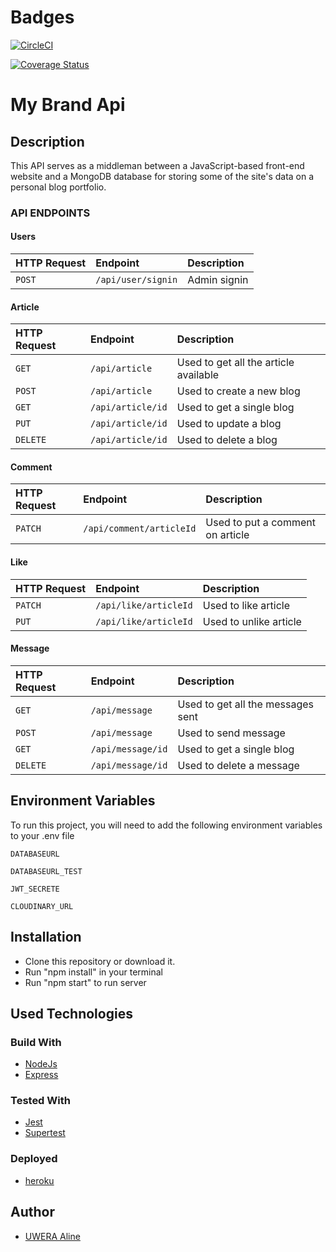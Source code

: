 # Badges

[![CircleCI](https://dl.circleci.com/status-badge/img/gh/Aline096/mybrand-api/tree/feat%2Fauthentication.svg?style=svg)](https://dl.circleci.com/status-badge/redirect/gh/Aline096/mybrand-api/tree/feat%2Fauthentication)

[![Coverage Status](https://coveralls.io/repos/github/Aline096/mybrand-api/badge.svg?branch=feat/authentication)](https://coveralls.io/github/Aline096/mybrand-api?branch=feat/authentication)

# My Brand Api

## Description

This API serves as a middleman between a JavaScript-based front-end website and a MongoDB database for storing some of the site's data on a personal blog portfolio.


### API ENDPOINTS

#### Users

| HTTP Request | Endpoint               | Description                       |
| :----------- | :--------------------- | :-------------------------------- |
| `POST`       | `/api/user/signin`     | Admin signin         |

#### Article

| HTTP Request | Endpoint                 | Description                         |
| :----------- | :----------------------- | :---------------------------------- |
| `GET`        | `/api/article`          | Used to get all the article available |
| `POST`       | `/api/article`          | Used to create a new blog             |
| `GET`        | `/api/article/id` | Used to get a single blog           |
| `PUT`        | `/api/article/id` | Used to update a blog               |
| `DELETE`     | `/api/article/id` | Used to delete a blog               |

#### Comment

| HTTP Request | Endpoint               | Description                       |
| :----------- | :--------------------- | :-------------------------------- |
| `PATCH`       | `/api/comment/articleId`     | Used to put a comment on article        |

#### Like

| HTTP Request | Endpoint               | Description                       |
| :----------- | :--------------------- | :-------------------------------- |
| `PATCH`       | `/api/like/articleId`     | Used to like article        |
| `PUT`       | `/api/like/articleId`     | Used to unlike article        |

#### Message

| HTTP Request | Endpoint                       | Description                       |
| :----------- | :----------------------------- | :-------------------------------- |
| `GET`        | `/api/message`             | Used to get all the messages sent |
| `POST`       | `/api/message`             | Used to send message        |
| `GET`        | `/api/message/id` | Used to get a single blog         |
| `DELETE`     | `/api/message/id` | Used to delete a message          |




## Environment Variables

To run this project, you will need to add the following environment variables to your .env file

`DATABASEURL`

`DATABASEURL_TEST`

`JWT_SECRETE`

`CLOUDINARY_URL`


## Installation

-  Clone this repository or download it.
-  Run "npm install" in your terminal
-  Run "npm start" to run server


## Used Technologies

### Build With

- [NodeJs](https://nodejs.org/en/)
- [Express](https://expressjs.com/)

### Tested With

- [Jest](https://jestjs.io/)
- [Supertest](https://www.npmjs.com/package/supertest)

### Deployed

- [heroku](https://www.heroku.com/)

## Author

- [UWERA Aline](https://github.com/Aline096/)